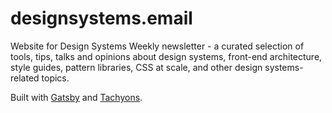 # designsystems.email

Website for Design Systems Weekly newsletter - a curated selection of tools, tips, talks and opinions about design systems, front-end architecture, style guides, pattern libraries, CSS at scale, and other design systems-related topics.

Built with [Gatsby](https://github.com/gatsbyjs) and [Tachyons](https://github.com/tachyons-css/tachyons).
